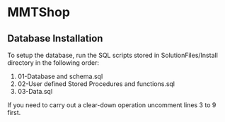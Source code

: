 # MMTShop

## Database Installation

To setup the database, run the SQL scripts stored in SolutionFiles/Install 
directory in the following order:

1. 01-Database and schema.sql
2. 02-User defined Stored Procedures and functions.sql
3. 03-Data.sql

If you need to carry out a clear-down operation uncomment lines 3 to 9 first.
